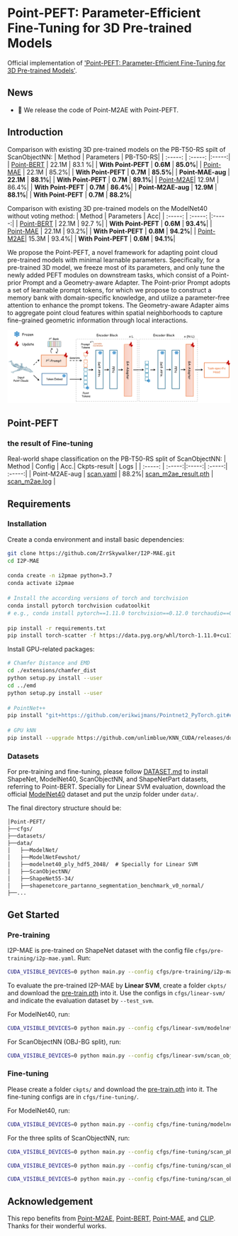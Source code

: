 # Point-PEFT: Parameter-Efficient Fine-Tuning for 3D Pre-trained Models

Official implementation of ['Point-PEFT: Parameter-Efficient Fine-Tuning for 3D Pre-trained Models']().

## News
* 📣 We release the code of Point-M2AE with Point-PEFT.

## Introduction

Comparison with existing 3D pre-trained models on the PB-T50-RS spilt of ScanObjectNN:
| Method | Parameters | PB-T50-RS|
| :-----: | :-----: |:-----:|
| [Point-BERT](https://github.com/lulutang0608/Point-BERT) | 22.1M | 83.1 %| 
| **With Point-PEFT** | **0.6M** | **85.0%**|
| [Point-MAE](https://github.com/Pang-Yatian/Point-MAE) | 22.1M | 85.2%|
| **With Point-PEFT** | **0.7M** | **85.5%**|
| **Point-MAE-aug** | **22.1M** | **88.1%**|
| **With Point-PEFT** | **0.7M** | **89.1%**|
| [Point-M2AE](https://github.com/ZrrSkywalker/Point-M2AE)| 12.9M | 86.4%|
| **With Point-PEFT** | **0.7M** | **86.4%**|
| **Point-M2AE-aug** | **12.9M** | **88.1%**|
| **With Point-PEFT** | **0.7M** | **88.2%**|

Comparison with existing 3D pre-trained models on the ModelNet40 without voting method:
| Method | Parameters | Acc|
| :-----: | :-----: |:-----:|
| [Point-BERT](https://github.com/lulutang0608/Point-BERT) | 22.1M | 92.7 %| 
| **With Point-PEFT** | **0.6M** | **93.4%**|
| [Point-MAE](https://github.com/Pang-Yatian/Point-MAE) | 22.1M | 93.2%|
| **With Point-PEFT** | **0.8M** | **94.2%**|
| [Point-M2AE](https://github.com/ZrrSkywalker/Point-M2AE)| 15.3M | 93.4%|
| **With Point-PEFT** | **0.6M** | **94.1%**|

We propose the Point-PEFT, a novel framework for adapting point cloud pre-trained models with minimal learnable parameters. Specifically, for a pre-trained 3D model, we freeze most of its parameters, and only tune the newly added PEFT modules on downstream tasks, which consist of a Point-prior Prompt and a Geometry-aware Adapter. The Point-prior Prompt adopts a set of learnable prompt tokens, for which we propose to construct a memory bank with domain-specific knowledge, and utilize a parameter-free attention to enhance the prompt tokens. The Geometry-aware Adapter aims to aggregate point cloud features within spatial neighborhoods to capture fine-grained geometric information through local interactions.

<div align="center">
  <img src="pipeline.png"/>
</div>

## Point-PEFT

### the result of Fine-tuning

Real-world shape classification on the PB-T50-RS split of ScanObjectNN:
| Method | Config | Acc.| Ckpts-result | Logs |
| :-----: | :-----:|:-----:| :-----:| :-----:|
| Point-M2AE-aug | [scan.yaml]() | 88.2%| [scan_m2ae_result.pth]() | [scan_m2ae.log]() |


## Requirements

### Installation
Create a conda environment and install basic dependencies:
```bash
git clone https://github.com/ZrrSkywalker/I2P-MAE.git
cd I2P-MAE

conda create -n i2pmae python=3.7
conda activate i2pmae

# Install the according versions of torch and torchvision
conda install pytorch torchvision cudatoolkit
# e.g., conda install pytorch==1.11.0 torchvision==0.12.0 torchaudio==0.11.0 cudatoolkit=11.3

pip install -r requirements.txt
pip install torch-scatter -f https://data.pyg.org/whl/torch-1.11.0+cu113.html
```
Install GPU-related packages:
```bash
# Chamfer Distance and EMD
cd ./extensions/chamfer_dist
python setup.py install --user
cd ../emd
python setup.py install --user

# PointNet++
pip install "git+https://github.com/erikwijmans/Pointnet2_PyTorch.git#egg=pointnet2_ops&subdirectory=pointnet2_ops_lib"

# GPU kNN
pip install --upgrade https://github.com/unlimblue/KNN_CUDA/releases/download/0.2/KNN_CUDA-0.2-py3-none-any.whl
```
### Datasets
For pre-training and fine-tuning, please follow [DATASET.md](https://github.com/lulutang0608/Point-BERT/blob/master/DATASET.md) to install ShapeNet, ModelNet40, ScanObjectNN, and ShapeNetPart datasets, referring to Point-BERT. Specially for Linear SVM evaluation, download the official [ModelNet40](https://shapenet.cs.stanford.edu/media/modelnet40_ply_hdf5_2048.zip) dataset and put the unzip folder under `data/`.

The final directory structure should be:
```
│Point-PEFT/
├──cfgs/
├──datasets/
├──data/
│   ├──ModelNet/
│   ├──ModelNetFewshot/
│   ├──modelnet40_ply_hdf5_2048/  # Specially for Linear SVM
│   ├──ScanObjectNN/
│   ├──ShapeNet55-34/
│   ├──shapenetcore_partanno_segmentation_benchmark_v0_normal/
├──...
```

## Get Started

### Pre-training
I2P-MAE is pre-trained on ShapeNet dataset with the config file `cfgs/pre-training/i2p-mae.yaml`. Run:
```bash
CUDA_VISIBLE_DEVICES=0 python main.py --config cfgs/pre-training/i2p-mae.yaml --exp_name pre-train
```

To evaluate the pre-trained I2P-MAE by **Linear SVM**, create a folder `ckpts/` and download the [pre-train.pth]() into it. Use the configs in `cfgs/linear-svm/` and indicate the evaluation dataset by `--test_svm`.

For ModelNet40, run:
```bash
CUDA_VISIBLE_DEVICES=0 python main.py --config cfgs/linear-svm/modelnet40.yaml --test_svm modelnet40 --exp_name test_svm --ckpts ./ckpts/pre-train.pth
```
For ScanObjectNN (OBJ-BG split), run:
```bash
CUDA_VISIBLE_DEVICES=0 python main.py --config cfgs/linear-svm/scan_obj-bg.yaml --test_svm scan --exp_name test_svm --ckpts ./ckpts/pre-train.pth
```

### Fine-tuning
Please create a folder `ckpts/` and download the [pre-train.pth]() into it. The fine-tuning configs are in `cfgs/fine-tuning/`.

For ModelNet40, run:
```bash
CUDA_VISIBLE_DEVICES=0 python main.py --config cfgs/fine-tuning/modelnet40.yaml --finetune_model --exp_name finetune --ckpts ckpts/pre-train.pth
```

For the three splits of ScanObjectNN, run:

```bash
CUDA_VISIBLE_DEVICES=0 python main.py --config cfgs/fine-tuning/scan_pb.yaml --finetune_model --exp_name finetune --ckpts ckpts/pre-train.pth
```
```bash
CUDA_VISIBLE_DEVICES=0 python main.py --config cfgs/fine-tuning/scan_obj.yaml --finetune_model --exp_name finetune --ckpts ckpts/pre-train.pth
```
```bash
CUDA_VISIBLE_DEVICES=0 python main.py --config cfgs/fine-tuning/scan_obj-bg.yaml --finetune_model --exp_name finetune --ckpts ckpts/pre-train.pth
```


## Acknowledgement
This repo benefits from [Point-M2AE](https://github.com/ZrrSkywalker/Point-M2AE), [Point-BERT](https://github.com/lulutang0608/Point-BERT), [Point-MAE](https://github.com/Pang-Yatian/Point-MAE), and [CLIP](https://github.com/openai/CLIP). Thanks for their wonderful works.

